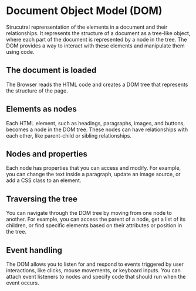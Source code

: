 # Document Object Model (DOM)
Strucutral reprensentation of the elements in  a document and their relationships. It represents the structure of a document as a tree-like object, where each part of the document is represented by a node in the tree. The DOM provides a way to interact with these elements and manipulate them using code. 

## The document is loaded
The Browser reads the HTML code and creates a DOM tree that represents the structure of the page.

## Elements as nodes
Each HTML element, such as headings, paragraphs, images, and buttons, becomes a node in the DOM tree. These nodes can have relationships with each other, like parent-child or sibling relationships.

## Nodes and properties
Each node has properties that you can access and modify. For example, you can change the text inside a paragraph, update an image source, or add a CSS class to an element.

## Traversing the tree
You can navigate through the DOM tree by moving from one node to another. For example, you can access the parent of a node, get a list of its children, or find specific elements based on their attributes or position in the tree.

## Event handling
The DOM allows you to listen for and respond to events triggered by user interactions, like clicks, mouse movements, or keyboard inputs. You can attach event listeners to nodes and specify code that should run when the event occurs.